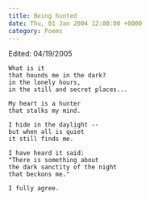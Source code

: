 ```yaml
---
title: Being hunted
date: Thu, 01 Jan 2004 12:00:00 +0000
category: Poems
---
```


Edited: 04/19/2005

    What is it  
    that hounds me in the dark?  
    in the lonely hours,  
    in the still and secret places...

    My heart is a hunter  
    that stalks my mind.

    I hide in the daylight --  
    but when all is quiet  
    it still finds me.

    I have heard it said:  
    "There is something about  
    the dark sanctity of the night  
    that beckons me."

    I fully agree.


